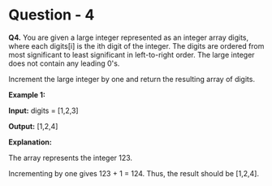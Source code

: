 # Question - 4

**Q4.** You are given a large integer represented as an integer array digits, where each digits[i] is the ith digit of the integer. The digits are ordered from most significant to least significant in left-to-right order. The large integer does not contain any leading 0's.

Increment the large integer by one and return the resulting array of digits.

**Example 1:**

**Input:** digits = [1,2,3]

**Output:** [1,2,4]

**Explanation:** 

The array represents the integer 123.

Incrementing by one gives 123 + 1 = 124.
Thus, the result should be [1,2,4].
